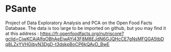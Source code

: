 # PSante
Project of Data Exploratory Analysis and PCA on the Open Food Facts Database.
The data is too large to be imported on github, but you may find it at this address : https://fr.openfoodfacts.org/nutriscore?gclid=CjwKCAiAlfqOBhAeEiwAYi43F8M8EJdN6GJQHcCE7gNsMFQGA5tbDq8LZxYVHGibyN3DgD-t3dskpBoCP6kQAvD_BwE 
